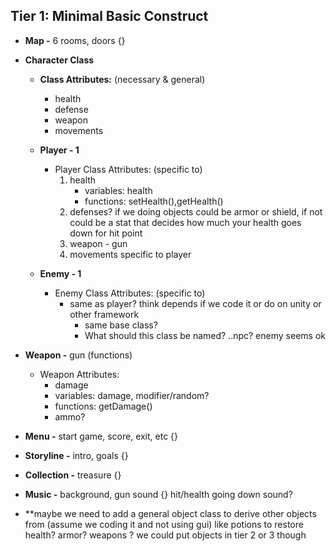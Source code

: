 ## Tier 1: Minimal Basic Construct
* **Map -** 6 rooms, doors {}
* **Character Class**
  - **Class Attributes:** (necessary & general) 
    * health
    * defense
    * weapon
    * movements
    
  - **Player - 1** 
    * Player Class Attributes: (specific to)
      1. health  
         - variables: health
         - functions: setHealth(),getHealth()
      2. defenses? if we doing objects could be armor or shield, if not could be a stat that decides how much your health goes down for hit point
      3. weapon - gun
      4. movements specific to player
    
  - **Enemy - 1** 
    * Enemy Class Attributes: (specific to) 
      - same as player? think depends if we code it or do on unity or other framework
        * same base class?
        * What should this class be named? ..npc? enemy seems ok
        
* **Weapon -** gun (functions) 
   - Weapon Attributes:   
     * damage  
      - variables: damage, modifier/random?
      - functions: getDamage()
      - ammo?
        
* **Menu -** start game, score,  exit, etc {}
* **Storyline -** intro, goals  {}
* **Collection -** treasure {}
* **Music -** background, gun sound {} hit/health going down sound?
* **maybe we need to add a general object class to derive other objects from (assume we coding it and not using gui) like potions to restore health? armor? weapons ? we could put objects in tier 2 or 3 though
